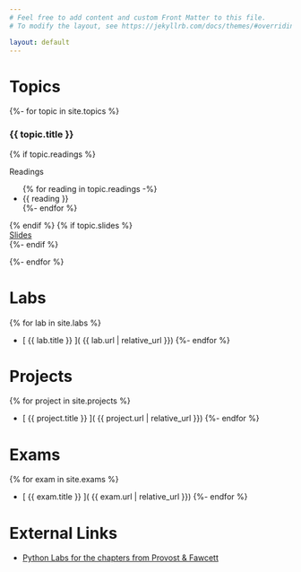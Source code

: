 ```yaml
---
# Feel free to add content and custom Front Matter to this file.
# To modify the layout, see https://jekyllrb.com/docs/themes/#overriding-theme-defaults

layout: default
---
```


# Topics


{%- for topic in site.topics %}
<h3>{{ topic.title }}</h3>
<p>
{% if topic.readings %}
<div>
  Readings
  <ul>
    {% for reading in topic.readings -%}
    <li>{{ reading }}</li>
    {%- endfor %}
  </ul>
</div>
{% endif %}
{% if topic.slides %}
  <div><a href="{{ topic.slides | prepend: '/slides/' | relative_url }}">Slides</a></div>
{%- endif %}
</p>
{%- endfor %}


# Labs

{% for lab in site.labs %}
* [ {{ lab.title }} ]( {{ lab.url | relative_url }})
{%- endfor %}


# Projects

{% for project in site.projects %}
* [ {{ project.title }} ]( {{ project.url | relative_url }})
{%- endfor %}


# Exams

{% for exam in site.exams %}
* [ {{ exam.title }} ]( {{ exam.url | relative_url }})
{%- endfor %}


# External Links

* [Python Labs for the chapters from Provost & Fawcett](https://github.com/ferlocar/spring_2019_data_mining)
